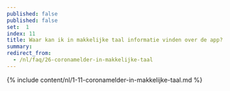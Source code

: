 ```yaml
---
published: false
published: false
set:  1
index: 11
title: Waar kan ik in makkelijke taal informatie vinden over de app?
summary: 
redirect_from: 
  - /nl/faq/26-coronamelder-in-makkelijke-taal
---
```

{% include content/nl/1-11-coronamelder-in-makkelijke-taal.md %}
